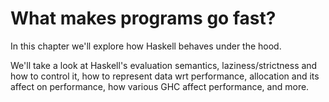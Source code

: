# What makes programs go fast?

In this chapter we'll explore how Haskell behaves under the hood.

We'll take a look at Haskell's evaluation semantics,
laziness/strictness and how to control it, how to represent
data wrt performance, allocation and its affect on performance,
how various GHC affect performance, and more.
